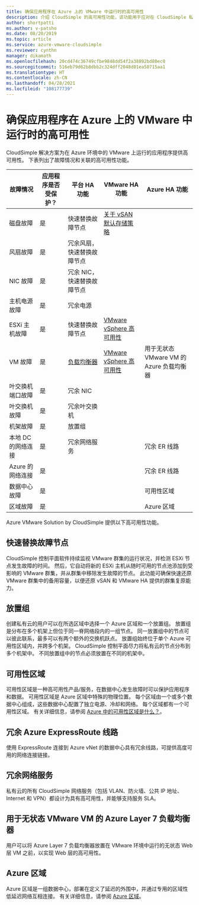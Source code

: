 ```yaml
---
title: 确保应用程序在 Azure 上的 VMware 中运行时的高可用性
description: 介绍 CloudSimple 的高可用性功能，该功能用于应对在 CloudSimple 私有云中运行的应用程序的常见应用程序故障情况
author: shortpatti
ms.author: v-patsho
ms.date: 08/20/2019
ms.topic: article
ms.service: azure-vmware-cloudsimple
ms.reviewer: cynthn
manager: dikamath
ms.openlocfilehash: 20cd474c36749cfbe9848dd54f2a38892bd80ec0
ms.sourcegitcommit: 516eb79d62b8dbb2c324dff2048d01ea50715aa1
ms.translationtype: HT
ms.contentlocale: zh-CN
ms.lasthandoff: 04/28/2021
ms.locfileid: "108177739"
---
```

# <a name="ensure-application-high-availability-when-running-in-vmware-on-azure"></a>确保应用程序在 Azure 上的 VMware 中运行时的高可用性

CloudSimple 解决方案为在 Azure 环境中的 VMware 上运行的应用程序提供高可用性。 下表列出了故障情况和关联的高可用性功能。

|  故障情况  |  应用程序是否受保护？  |  平台 HA 功能  |  VMware HA 功能  |  Azure HA 功能  |
|----------------------------------------|------------------------|-------------------------------------------------|-------------------------------------------------------------------------------------------------------------------------------------------------------------------------|----------------------------------------------|
|  磁盘故障  |  是  |  快速替换故障节点  |  [关于 vSAN 默认存储策略](https://docs.vmware.com/en/VMware-vSphere/6.7/com.vmware.vsphere.virtualsan.doc/GUID-C228168F-6807-4C2A-9D74-E584CAF49A2A.html)  |  |
|  风扇故障  |  是  |  冗余风扇，快速替换故障节点  |  |  |
|  NIC 故障  |  是  |  冗余 NIC，快速替换故障节点  |  |  |
|  主机电源故障  |  是  |  冗余电源  |  |  |
|  ESXi 主机故障  |  是  |  快速替换故障节点  |  [VMware vSphere 高可用性](https://www.vmware.com/products/vsphere/high-availability.html)  |  |
|  VM 故障  |  是  |  [负载均衡器](load-balancers.md)  |  [VMware vSphere 高可用性](https://www.vmware.com/products/vsphere/high-availability.html)  |  用于无状态 VMware VM 的 Azure 负载均衡器  |
|  叶交换机端口故障  |  是  |  冗余 NIC  |  |  |
|  叶交换机故障  |  是  |  冗余叶交换机  |  |  |
|  机架故障  |  是  |  放置组  |  |  |
|  本地 DC 的网络连接  |  是  |  冗余网络服务  |  |  冗余 ER 线路  |
|  Azure 的网络连接  |  是  |  |  |  冗余 ER 线路  |
|  数据中心故障  |  是  |  |  |  可用性区域  |
|  区域故障  |  是  |  |  |  Azure 区域  |

Azure VMware Solution by CloudSimple 提供以下高可用性功能。

## <a name="fast-replacement-of-failed-node"></a>快速替换故障节点

CloudSimple 控制平面软件持续监视 VMware 群集的运行状况，并检测 ESXi 节点发生故障的时间。 然后，它自动将新的 ESXi 主机从随时可用的节点池添加到受影响的 VMware 群集，并从群集中移除发生故障的节点。 此功能可确保快速还原 VMware 群集中的备用容量，以便还原 vSAN 和 VMware HA 提供的群集复原能力。

## <a name="placement-groups"></a>放置组

创建私有云的用户可以在所选区域中选择一个 Azure 区域和一个放置组。 放置组是分布在多个机架上但位于同一脊网络段内的一组节点。 同一放置组中的节点可以彼此联系，最多可以有两个额外的交换机跃点。 放置组始终位于单个 Azure 可用性区域内，并跨多个机架。 CloudSimple 控制平面尽力将私有云的节点分布到多个机架中。 不同放置组中的节点必须放置在不同的机架中。

## <a name="availability-zones"></a>可用性区域

可用性区域是一种高可用性产品/服务，在数据中心发生故障时可以保护应用程序和数据。 可用性区域是 Azure 区域中特殊的物理位置。 每个区域由一个或多个数据中心组成，这些数据中心配置了独立电源、冷却和网络。 每个区域都有一个可用性区域。 有关详细信息，请参阅 [Azure 中的可用性区域是什么？](../availability-zones/az-overview.md)。

## <a name="redundant-azure-expressroute-circuits"></a>冗余 Azure ExpressRoute 线路

使用 ExpressRoute 连接到 Azure vNet 的数据中心具有冗余线路，可提供高度可用的网络连接链接。

## <a name="redundant-networking-services"></a>冗余网络服务

私有云的所有 CloudSimple 网络服务（包括 VLAN、防火墙、公共 IP 地址、Internet 和 VPN）都设计为具有高可用性，并能够支持服务 SLA。

## <a name="azure-layer-7-load-balancer-for-stateless-vmware-vms"></a>用于无状态 VMware VM 的 Azure Layer 7 负载均衡器

用户可以将 Azure Layer 7 负载均衡器放置在 VMware 环境中运行的无状态 Web 层 VM 之前，以实现 Web 层的高可用性。

## <a name="azure-regions"></a>Azure 区域

Azure 区域是一组数据中心，部署在定义了延迟的外围中，并通过专用的区域性低延迟网络互相连接。 有关详细信息，请参阅 [Azure 区域](https://azure.microsoft.com/global-infrastructure/regions)。
